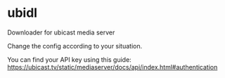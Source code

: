 # ubidl
Downloader for ubicast media server

Change the config according to your situation.

You can find your API key using this guide: https://ubicast.tv/static/mediaserver/docs/api/index.html#authentication
